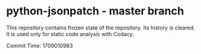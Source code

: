 # python-jsonpatch - master branch

This repository contains frozen state of the repository.
Its history is cleared. It is used only for static code
analysis with Codacy.

Commit Time: 1709010983